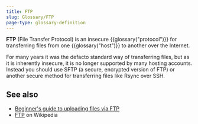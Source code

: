 ```yaml
---
title: FTP
slug: Glossary/FTP
page-type: glossary-definition
---
```


**FTP** (File Transfer Protocol) is an insecure {{glossary("protocol")}} for transferring files from one {{glossary("host")}} to another over the Internet.

For many years it was the defacto standard way of transferring files, but as it is inherently insecure, it is no longer supported by many hosting accounts. Instead you should use SFTP (a secure, encrypted version of FTP) or another secure method for transferring files like Rsync over SSH.

## See also

- [Beginner's guide to uploading files via FTP](/en-US/docs/Learn/Common_questions/Tools_and_setup/Upload_files_to_a_web_server)
- [FTP](https://en.wikipedia.org/wiki/File_Transfer_Protocol) on Wikipedia

